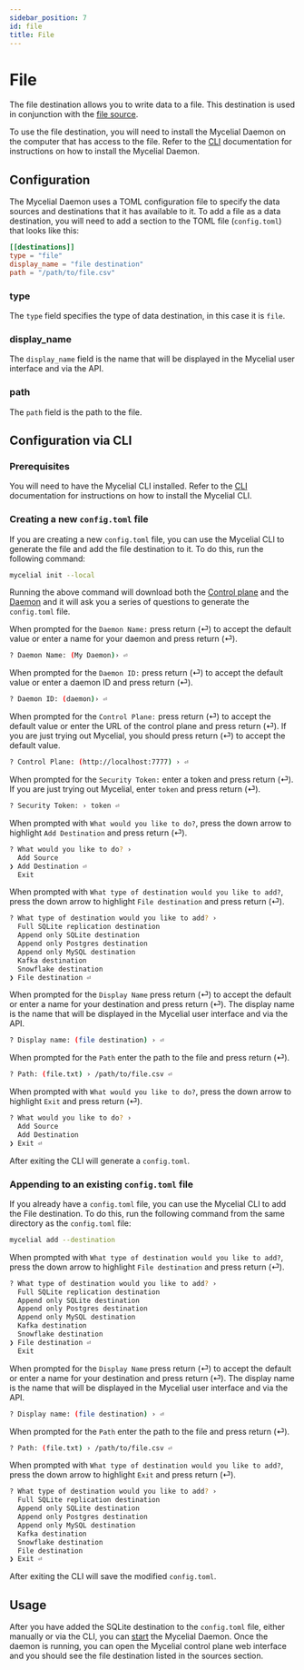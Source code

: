```yaml
---
sidebar_position: 7
id: file
title: File
---
```


# File

The file destination allows you to write data to a file. This destination is
used in conjunction with the [file source](../sources/file).

To use the file destination, you will need to install the Mycelial Daemon on the
computer that has access to the file. Refer to the
[CLI](../getting-started/CLI.md) documentation for instructions on how to
install the Mycelial Daemon.

## Configuration

The Mycelial Daemon uses a TOML configuration file to specify the data sources
and destinations that it has available to it. To add a file as a data
destination, you will need to add a section to the TOML file (`config.toml`)
that looks like this:

```toml
[[destinations]]
type = "file"
display_name = "file destination"
path = "/path/to/file.csv"
```

### type

The `type` field specifies the type of data destination, in this case it is
`file`.

### display_name

The `display_name` field is the name that will be displayed in the Mycelial user
interface and via the API.

### path

The `path` field is the path to the file.

## Configuration via CLI

### Prerequisites

You will need to have the Mycelial CLI installed. Refer to the
[CLI](../getting-started/CLI.md) documentation for instructions on how to
install the Mycelial CLI.

### Creating a new `config.toml` file

If you are creating a new `config.toml` file, you can use the Mycelial CLI to
generate the file and add the file destination to it. To do this, run the
following command:

```sh
mycelial init --local
```

Running the above command will download both the [Control
plane](../core-concepts/Control-Plane.md) and the
[Daemon](../core-concepts/Daemon.md) and it will ask you a series of questions
to generate the `config.toml` file.

When prompted for the `Daemon Name:` press return (⏎) to accept the default
value or enter a name for your daemon and press return (⏎).

```sh
? Daemon Name: (My Daemon)› ⏎
```

When prompted for the `Daemon ID:` press return (⏎) to accept the default value
or enter a daemon ID and press return (⏎).

```sh
? Daemon ID: (daemon)› ⏎
```

When prompted for the `Control Plane:` press return (⏎) to accept the default
value or enter the URL of the control plane and press return (⏎). If you are
just trying out Mycelial, you should press return (⏎) to accept the default
value.

```sh
? Control Plane: (http://localhost:7777) › ⏎
```

When prompted for the `Security Token:` enter a token and press return (⏎). If 
you are just trying out Mycelial, enter `token` and press return (⏎).

```sh
? Security Token: › token ⏎
```

When prompted with `What would you like to do?`, press the down arrow to
highlight `Add Destination` and press return (⏎).

```sh
? What would you like to do? ›
  Add Source 
❯ Add Destination ⏎
  Exit
```

When prompted with `What type of destination would you like to add?`, press the
down arrow to highlight `File destination` and press return (⏎).

```sh
? What type of destination would you like to add? ›
  Full SQLite replication destination
  Append only SQLite destination 
  Append only Postgres destination
  Append only MySQL destination
  Kafka destination
  Snowflake destination
❯ File destination ⏎
```

When prompted for the `Display Name` press return (⏎) to accept the default or
enter a name for your destination and press return (⏎). The display name is the
name that will be displayed in the Mycelial user interface and via the API.

```sh
? Display name: (file destination) › ⏎
```

When prompted for the `Path` enter the path to the file and press return (⏎).

```sh
? Path: (file.txt) › /path/to/file.csv ⏎
```

When prompted with `What would you like to do?`, press the down arrow to
highlight `Exit` and press return (⏎).

```sh
? What would you like to do? ›
  Add Source
  Add Destination
❯ Exit ⏎
```

After exiting the CLI will generate a `config.toml`.

### Appending to an existing `config.toml` file

If you already have a `config.toml` file, you can use the Mycelial CLI to add
the File destination. To do this, run the following command from the same
directory as the `config.toml` file:

```sh
mycelial add --destination
```

When prompted with `What type of destination would you like to add?`, press the
down arrow to highlight `File destination` and press return (⏎).

```sh
? What type of destination would you like to add? ›
  Full SQLite replication destination
  Append only SQLite destination 
  Append only Postgres destination
  Append only MySQL destination
  Kafka destination
  Snowflake destination
❯ File destination ⏎
  Exit 
```

When prompted for the `Display Name` press return (⏎) to accept the default or
enter a name for your destination and press return (⏎). The display name is the
name that will be displayed in the Mycelial user interface and via the API.

```sh
? Display name: (file destination) › ⏎
```

When prompted for the `Path` enter the path to the file and press return (⏎).

```sh
? Path: (file.txt) › /path/to/file.csv ⏎
```

When prompted with `What type of destination would you like to add?`, press the
down arrow to highlight `Exit` and press return (⏎).

```sh
? What type of destination would you like to add? ›
  Full SQLite replication destination
  Append only SQLite destination
  Append only Postgres destination
  Append only MySQL destination
  Kafka destination
  Snowflake destination
  File destination
❯ Exit ⏎
```

After exiting the CLI will save the modified `config.toml`.

## Usage

After you have added the SQLite destination to the `config.toml` file, either
manually or via the CLI, you can [start](../getting-started/CLI.md#starting) the
Mycelial Daemon. Once the daemon is running, you can open the Mycelial control
plane web interface and you should see the file destination listed in the
sources section.